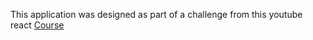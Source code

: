 This application was designed as part of a challenge from this youtube react [Course](https://www.youtube.com/watch?v=RVFAyFWO4go&t=7290s&ab_channel=DaveGray)
